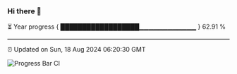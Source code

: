 ### Hi there 👋

⏳ Year progress { ██████████████████▁▁▁▁▁▁▁▁▁▁▁▁ } 62.91 %

---

⏰ Updated on Sun, 18 Aug 2024 06:20:30 GMT

![Progress Bar CI](https://github.com/liununu/liununu/workflows/Progress%20Bar%20CI/badge.svg)
